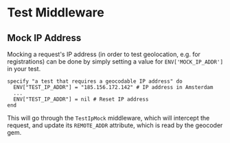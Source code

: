 # Test Middleware
## Mock IP Address
Mocking a request's IP address (in order to test geolocation, e.g. for registrations) can be done by simply setting a value for `ENV['MOCK_IP_ADDR']` in your test.

```
specify "a test that requires a geocodable IP address" do
  ENV["TEST_IP_ADDR"] = "185.156.172.142" # IP address in Amsterdam
  ...
  ENV["TEST_IP_ADDR"] = nil # Reset IP address
end
```

This will go through the `TestIpMock` middleware, which will intercept the request, and update its `REMOTE_ADDR` attribute, which is read by the geocoder gem.